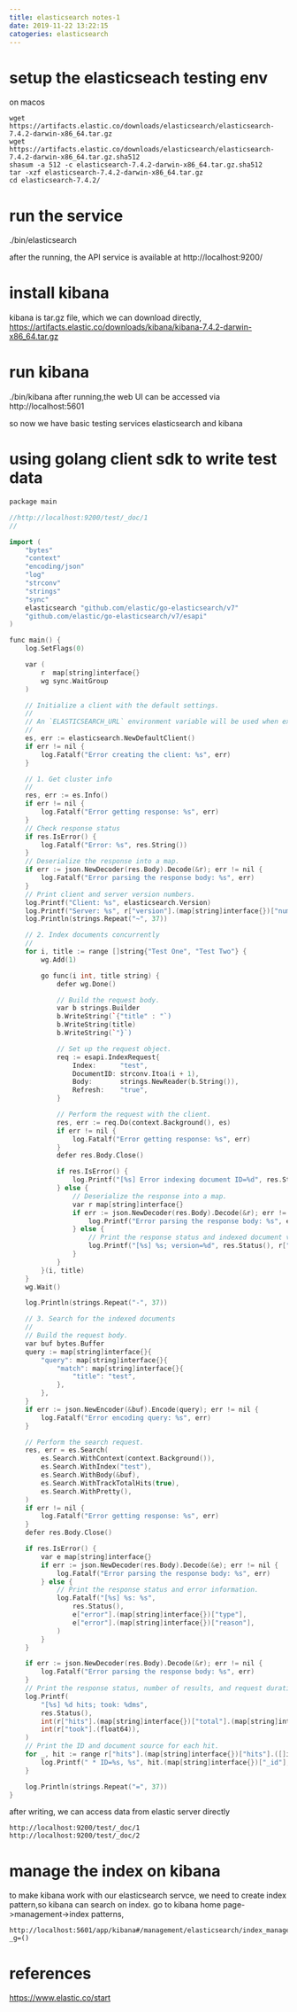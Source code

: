 ```yaml
---
title: elasticsearch notes-1
date: 2019-11-22 13:22:15
catogeries: elasticsearch
---
```



# setup the elasticseach testing env

on macos

```
wget https://artifacts.elastic.co/downloads/elasticsearch/elasticsearch-7.4.2-darwin-x86_64.tar.gz
wget https://artifacts.elastic.co/downloads/elasticsearch/elasticsearch-7.4.2-darwin-x86_64.tar.gz.sha512
shasum -a 512 -c elasticsearch-7.4.2-darwin-x86_64.tar.gz.sha512 
tar -xzf elasticsearch-7.4.2-darwin-x86_64.tar.gz
cd elasticsearch-7.4.2/ 
```

# run the service
./bin/elasticsearch

after the running, the API service is available
at http://localhost:9200/

# install kibana

kibana is tar.gz file, which we can download directly,
https://artifacts.elastic.co/downloads/kibana/kibana-7.4.2-darwin-x86_64.tar.gz

# run kibana
./bin/kibana
after running,the web UI can be accessed via 
http://localhost:5601

so now we have basic testing services elasticsearch and kibana

# using golang client sdk to write test data



```c++
package main

//http://localhost:9200/test/_doc/1
//

import (
	"bytes"
	"context"
	"encoding/json"
	"log"
	"strconv"
	"strings"
	"sync"
	elasticsearch "github.com/elastic/go-elasticsearch/v7"
	"github.com/elastic/go-elasticsearch/v7/esapi"
)

func main() {
	log.SetFlags(0)

	var (
		r  map[string]interface{}
		wg sync.WaitGroup
	)

	// Initialize a client with the default settings.
	//
	// An `ELASTICSEARCH_URL` environment variable will be used when exported.
	//
	es, err := elasticsearch.NewDefaultClient()
	if err != nil {
		log.Fatalf("Error creating the client: %s", err)
	}

	// 1. Get cluster info
	//
	res, err := es.Info()
	if err != nil {
		log.Fatalf("Error getting response: %s", err)
	}
	// Check response status
	if res.IsError() {
		log.Fatalf("Error: %s", res.String())
	}
	// Deserialize the response into a map.
	if err := json.NewDecoder(res.Body).Decode(&r); err != nil {
		log.Fatalf("Error parsing the response body: %s", err)
	}
	// Print client and server version numbers.
	log.Printf("Client: %s", elasticsearch.Version)
	log.Printf("Server: %s", r["version"].(map[string]interface{})["number"])
	log.Println(strings.Repeat("~", 37))

	// 2. Index documents concurrently
	//
	for i, title := range []string{"Test One", "Test Two"} {
		wg.Add(1)

		go func(i int, title string) {
			defer wg.Done()

			// Build the request body.
			var b strings.Builder
			b.WriteString(`{"title" : "`)
			b.WriteString(title)
			b.WriteString(`"}`)

			// Set up the request object.
			req := esapi.IndexRequest{
				Index:      "test",
				DocumentID: strconv.Itoa(i + 1),
				Body:       strings.NewReader(b.String()),
				Refresh:    "true",
			}

			// Perform the request with the client.
			res, err := req.Do(context.Background(), es)
			if err != nil {
				log.Fatalf("Error getting response: %s", err)
			}
			defer res.Body.Close()

			if res.IsError() {
				log.Printf("[%s] Error indexing document ID=%d", res.Status(), i+1)
			} else {
				// Deserialize the response into a map.
				var r map[string]interface{}
				if err := json.NewDecoder(res.Body).Decode(&r); err != nil {
					log.Printf("Error parsing the response body: %s", err)
				} else {
					// Print the response status and indexed document version.
					log.Printf("[%s] %s; version=%d", res.Status(), r["result"], int(r["_version"].(float64)))
				}
			}
		}(i, title)
	}
	wg.Wait()

	log.Println(strings.Repeat("-", 37))

	// 3. Search for the indexed documents
	//
	// Build the request body.
	var buf bytes.Buffer
	query := map[string]interface{}{
		"query": map[string]interface{}{
			"match": map[string]interface{}{
				"title": "test",
			},
		},
	}
	if err := json.NewEncoder(&buf).Encode(query); err != nil {
		log.Fatalf("Error encoding query: %s", err)
	}

	// Perform the search request.
	res, err = es.Search(
		es.Search.WithContext(context.Background()),
		es.Search.WithIndex("test"),
		es.Search.WithBody(&buf),
		es.Search.WithTrackTotalHits(true),
		es.Search.WithPretty(),
	)
	if err != nil {
		log.Fatalf("Error getting response: %s", err)
	}
	defer res.Body.Close()

	if res.IsError() {
		var e map[string]interface{}
		if err := json.NewDecoder(res.Body).Decode(&e); err != nil {
			log.Fatalf("Error parsing the response body: %s", err)
		} else {
			// Print the response status and error information.
			log.Fatalf("[%s] %s: %s",
				res.Status(),
				e["error"].(map[string]interface{})["type"],
				e["error"].(map[string]interface{})["reason"],
			)
		}
	}

	if err := json.NewDecoder(res.Body).Decode(&r); err != nil {
		log.Fatalf("Error parsing the response body: %s", err)
	}
	// Print the response status, number of results, and request duration.
	log.Printf(
		"[%s] %d hits; took: %dms",
		res.Status(),
		int(r["hits"].(map[string]interface{})["total"].(map[string]interface{})["value"].(float64)),
		int(r["took"].(float64)),
	)
	// Print the ID and document source for each hit.
	for _, hit := range r["hits"].(map[string]interface{})["hits"].([]interface{}) {
		log.Printf(" * ID=%s, %s", hit.(map[string]interface{})["_id"], hit.(map[string]interface{})["_source"])
	}

	log.Println(strings.Repeat("=", 37))
}
```
after writing, we can access data from elastic server directly

```
http://localhost:9200/test/_doc/1
http://localhost:9200/test/_doc/2
```

# manage the index on kibana
to make kibana work with our elasticsearch servce, we need to create index pattern,so kibana can search on index.
go to kibana home page->management->index patterns,

```
http://localhost:5601/app/kibana#/management/elasticsearch/index_management/indices?_g=()
```

# references
https://www.elastic.co/start






